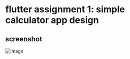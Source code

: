 # flutter assignment 1: simple calculator app design
## screenshot
![image](https://github.com/Tasha104/flutter-assignment-1-calculator-app-design/assets/173184849/543ab96b-a5b6-4aa0-a67b-da68bc968cad)
